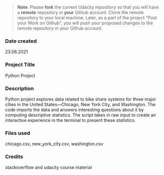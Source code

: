 >**Note**: Please **fork** the current Udacity repository so that you will have a **remote** repository in **your** Github account. Clone the remote repository to your local machine. Later, as a part of the project "Post your Work on Github", you will push your proposed changes to the remote repository in your Github account.

### Date created
23.06.2021

### Project Title
Python Project

### Description
Python project explores data related to bike share systems for three major cities in the United States—Chicago, New York City, and Washington. The code imports the data and answers 
interesting questions about it by computing descriptive statistics. The script takes in raw input to create an interactive experience in the terminal to present these statistics.

### Files used
chicago.csv, new_york_city.csv, washington.csv

### Credits
stackoverflow and udacity course material





